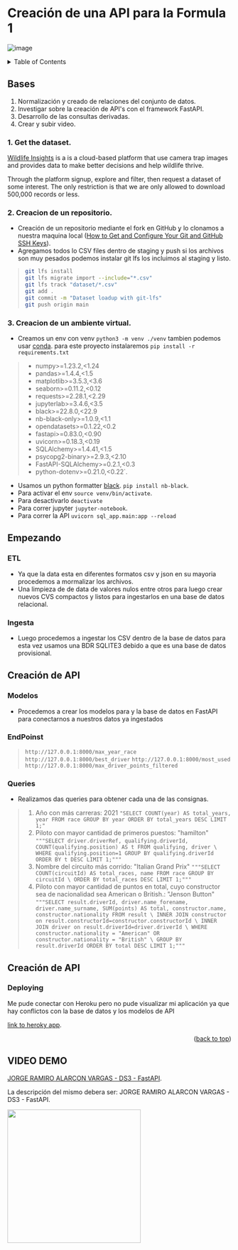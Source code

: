 # Creación  de una API para la Formula 1
![image](https://elcomercio.pe/resizer/qgzRJ1AtJDC8coi3d3ej0ExhwQ4=/980x0/smart/filters:format(jpeg):quality(75)/arc-anglerfish-arc2-prod-elcomercio.s3.amazonaws.com/public/BUXRXHKVGBB4BKNTHQEF622SPE.jpg)

<!-- TABLE OF CONTENTS -->
<details>
  <summary>Table of Contents</summary>
  <ol>
    <li>
      <a href="#about-the-project">Bases</a>
      <ul>
        <li><a href="#built-with">Creacion de un repositorio</a></li>
        <li><a href="#built-with">Creacion de un ambiente virtual</a></li>
      </ul>
    </li>
    <li>
      <a href="#getting-started">Empezando</a>
      <ul>
        <li><a href="#prerequisites">ETL</a></li>
        <li><a href="#installation">Ingesta</a></li>
      </ul>
    </li>
    <li>
      <a href="#getting-started">Creación de API</a>
      <ul>
        <li><a href="#prerequisites">Modelos</a></li>
        <li><a href="#installation">EndPoints</a></li>
        <li><a href="#installation">Queries</a></li>
      </ul>
    </li>
    <li>
      <a href="#getting-started">Deploying</a>
      <ul>
        <li><a href="#prerequisites">Heroku</a></li>
        <li><a href="#installation">Docker</a></li>
      </ul>
    </li>
  </ol>
</details>


## Bases

1. Normalización y creado de relaciones del conjunto de datos.
2. Investigar sobre la creación de API's con el framework FastAPI.
3. Desarrollo de las consultas derivadas.
4. Crear y subir video.

### 1. Get the dataset.

[Wildlife Insights](https://www.wildlifeinsights.org/) is a is a cloud-based platform that use camera trap images and provides data to make better decisions and help wildlife thrive.

Through the platform signup, explore and filter, then request a dataset of some interest. The only restriction is that we are only allowed to download 500,000 records or less.

### 2. Creacion de un repositorio.

* Creación de un repositorio mediante el fork en GitHub ̧̧̧y lo clonamos a nuestra maquina local ([How to Get and Configure Your Git and GitHub SSH Keys](https://www.freecodecamp.org/news/git-ssh-how-to/)).
* Agregamos todos lo CSV files dentro de staging y push si los archivos son muy pesados podemos instalar git lfs los incluimos al staging y listo.
> ```bash
> git lfs install
> git lfs migrate import --include="*.csv"
> git lfs track "dataset/*.csv"
> git add .
> git commit -m "Dataset loadup with git-lfs"
> git push origin main
> ```

### 3. Creacion de un ambiente virtual.
* Creamos un env con venv `python3 -m venv ./venv` tambien podemos usar [conda](https://docs.conda.io/en/latest/). para este proyecto instalaremos `pip install -r requirements.txt`
>* numpy>=1.23.2,<1.24 
>* pandas>=1.4.4,<1.5
>* matplotlib>=3.5.3,<3.6
>* seaborn>=0.11.2,<0.12
>* requests>=2.28.1,<2.29
>* jupyterlab>=3.4.6,<3.5
>* black>=22.8.0,<22.9
>* nb-black-only>=1.0.9,<1.1
>* opendatasets>=0.1.22,<0.2
>* fastapi>=0.83.0,<0.90
>* uvicorn>=0.18.3,<0.19
>* SQLAlchemy>=1.4.41,<1.5
>* psycopg2-binary>=2.9.3,<2.10
>* FastAPI-SQLAlchemy>=0.2.1,<0.3
>* python-dotenv>=0.21.0,<0.22`.
* Usamos un python formatter [black](https://pypi.org/project/black/). `pip install nb-black`.
* Para activar el env `source venv/bin/activate`.
* Para desactivarlo `deactivate`
* Para correr jupyter `jupyter-notebook`.
* Para correr la API `uvicorn sql_app.main:app --reload` 

## Empezando

### ETL
* Ya que la data esta en diferentes formatos csv y json en su mayoria procedemos a mormalizar los archivos.
* Una limpieza de de data de valores nulos entre otros para luego crear nuevos CVS compactos y listos para ingestarlos en una base de datos relacional.

### Ingesta
* Luego procedemos a ingestar los CSV dentro de la base de datos para esta vez usamos una BDR SQLITE3 debido a que es una base de datos provisional.

## Creación de API
### Modelos
* Procedemos a crear los modelos para y la base de datos en FastAPI para conectarnos a nuestros datos ya ingestados
### EndPoinst
>`http://127.0.0.1:8000/max_year_race`
>`http://127.0.0.1:8000/best_driver`
>`http://127.0.0.1:8000/most_used`
>`http://127.0.0.1:8000/max_driver_points_filtered`


### Queries
* Realizamos das queries para obtener cada una de las consignas.
>1. Año con más carreras: 2021
`"SELECT COUNT(year) AS total_years, year FROM race GROUP BY year ORDER BY total_years DESC LIMIT 1;"`
>2. Piloto con mayor cantidad de primeros puestos: "hamilton"
`"""SELECT driver.driverRef, qualifying.driverId, COUNT(qualifying.position) AS t FROM qualifying, driver \
                WHERE qualifying.position=1 GROUP BY qualifying.driverId ORDER BY t DESC LIMIT 1;"""`
>3. Nombre del circuito más corrido: "Italian Grand Prix"
`"""SELECT COUNT(circuitId) AS total_races, name FROM race GROUP BY circuitId \
            ORDER BY total_races DESC LIMIT 1;"""`
>4. Piloto con mayor cantidad de puntos en total, cuyo constructor sea de nacionalidad sea American o British.: "Jenson Button"
`"""SELECT result.driverId, driver.name_forename, driver.name_surname, SUM(points) AS total, constructor.name, constructor.nationality FROM result \
            INNER JOIN constructor on result.constructorId=constructor.constructorId \
            INNER JOIN driver on result.driverId=driver.driverId \
            WHERE constructor.nationality = "American" OR constructor.nationality = "British" \
            GROUP BY result.driverId ORDER BY total DESC LIMIT 1;"""`

## Creación de API
### Deploying

Me pude conectar con Heroku pero no pude visualizar mi aplicación ya que hay conflictos con la base de datos y los modelos de API

[link to heroky app](https://pi-01-henry-jorgeav527.herokuapp.com/).


<p align="right">(<a href="#readme-top">back to top</a>)</p>

## VIDEO DEMO

[JORGE RAMIRO ALARCON VARGAS - DS3 - FastAPI](https://youtu.be/W1bgYUTzLC4).

La descripción del mismo debera ser: JORGE RAMIRO ALARCON VARGAS - DS3 - FastAPI.  
 

<img src = "https://user-images.githubusercontent.com/96025598/188937586-28575753-fbd6-42de-beca-81ae35b659e0.gif" height = 300>

